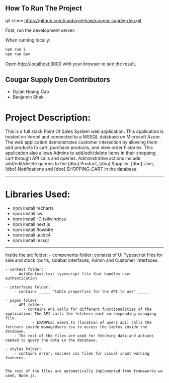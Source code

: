 ## How To Run The Project

git clone https://github.com/caoboyeehaw/cougar-supply-den.git

First, run the development server:

When running locally:
```bash
npm run i
npm run dev
```

Open [http://localhost:3000](http://localhost:3000) with your browser to see the result.


## Cougar Supply Den Contributors
- Dylan Hoang Cao
- Benjamin Shek

# Project Description:
This is a full stack Point Of Sales System web application. This application is 
hosted on Vercel and connected to a MSSQL database on Microsoft Azure. The web 
application demonstrates customer interaction by allowing them add products to cart, 
purchase products, and view order histories. This application also allows Admins to 
add/edit/delete items in their shopping cart through API calls and queries. 
Administrative actions  include add/edit/delete queries to the [dbo].Product, 
[dbo].Supplier, [dbo].User, [dbo].Notifications  and [dbo].SHOPPING_CART in the
database.

----------------------------------------------------------------------------------

# Libraries Used:
- npm install recharts
- npm install swr
- npm install -D tailwindcss
- npm install next.js
- npm install flowbite
- npm install uuidv4
- npm install mssql

----------------------------------------------------------------------------------

Inside the src folder:
    - components folder: consists of UI Typescript files for sale and stock rports,
        sidebar interfaces, Admin and Customer interfaces.

    - context folder:
        - AuthContext.tsx: typescript file that handles user authentication

    - interfaces folder:
        - contains _____ "table properties for the API to use" _____

    - pages folder:
        - API folder: 
            - contains API calls for different functionalities of the application. The API calls the fetchers each corresponding managing file.
                - EXAMPLE: users.ts (location of users api) calls the fetchers inside manageUsers.tsx to access the tables inside the database.
        - The rest of the files are used for fetching data and actions needed to query the data in the database.

    - styles folder:
        - contains error, success css files for visual input warning features.


    The rest of the files are automatically implemented from frameworks we used, Node.js.
